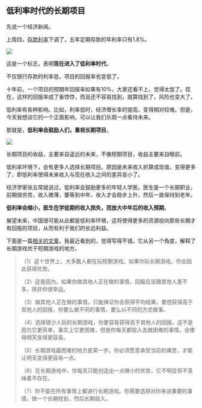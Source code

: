 ## 低利率时代的长期项目

先说一个经济新闻。

上周四，[存款利率](https://news.cctv.com/2024/07/25/ARTIhvqjwDrS6c06tP2rH5gO240725.shtml)下调了，五年定期存款的年利率只有1.8%。

![](https://cdn.beekka.com/blogimg/asset/202407/bg2024073012.webp)

这是一个标志，表明**现在进入了低利率时代**。

不仅银行存款的利率低，项目的回报率也变低了。

十年前，一个项目的预期年回报率如果有10%，大家还看不上，觉得太低了。现在，这样的回报率成了香饽饽，而且还不容易找到，就算找到了，风险也变大了。

低利率有各种影响。比如，利率低时，经济增长率的提高，变得相对较难。但是，今天我想谈它的一个正面影响，可以让我们乐观一点看待未来。

那就是，**低利率会鼓励人们，重视长期项目**。

![](https://cdn.beekka.com/blogimg/asset/202407/bg2024073013.webp)

长期项目的收益，主要来自遥远的未来，不像短期项目，收益主要来自眼前。

低利率环境下，会有更多人选择长期项目。原因是未来收入折算成现值，变得更多了，即低利率使得未来收入与现在收入之间的差异变小了。

经济学家张五常就说过，低利率会鼓励更多的年轻人学医。医生是一个长期职业，前期很穷苦，收入微薄，要等到中年，收入才会稳步上升，然后一直保持到老年。

**低利率会缩小，医生在学徒期的收入损失，而放大中年后的收入预期**。

展望未来，中国很可能从此都是低利率环境，这将使得更多的资源投向那些长期才有回报的项目，从而有利于我们的长远利益。

下面是一篇[相关的文章](https://fs.blog/long-game/)，我最近看到的，觉得写得不错。它从另一个角度，解释了长期游戏优于短期游戏的地方。

> （1）这个世界上，大多数人都在玩短期游戏。如果你玩长期游戏，你会因此获得优势。
> 
> （2）这是因为，如果你做其他人正在做的事情，回报应该跟其他人差不多，除非你很幸运。
> 
> （3）做其他人正在做的事情，只能保证你会获得平均结果。要想获得高于其他人的回报，你要么做不同的事情，要么以不同的方式做事。
> 
> （4）选择很少人玩的长期游戏，你更容易获得高于其他人的回报。这不是因为它更简单，事实上它更困难，但是你每天都投入去做困难的事情，会使得明天变得更容易。
> 
> （5）长期游戏最困难的地方是第一步。你必须愿意承受当前的痛苦，才能让明天变得更容易一点。
> 
> （6）在长期游戏中，你每天只能创造出一点微小的优势，它不明显但不意味着不存在。
>
> （7）你不能在所有事情上都进行长期游戏。你需要选择对你来说重要的事情，做一个长期规划，然后长期投入。


